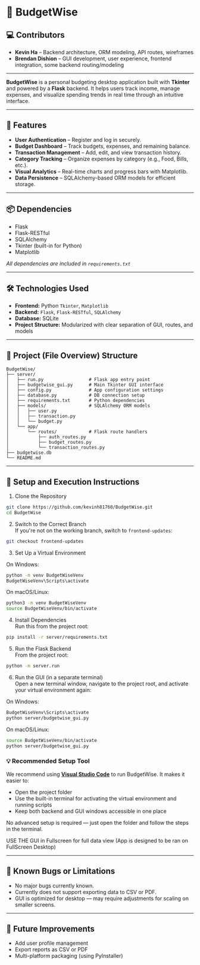 # 💸 BudgetWise

## 💻 Contributors

- **Kevin Ha** – Backend architecture, ORM modeling, API routes, wireframes
- **Brendan Dishion** – GUI development, user experience, frontend integration, some backend routing/modeling

---

**BudgetWise** is a personal budgeting desktop application built with **Tkinter** and powered by a **Flask** backend. It helps users track income, manage expenses, and visualize spending trends in real time through an intuitive interface.

---

## 📌 Features

- **User Authentication** – Register and log in securely.
- **Budget Dashboard** – Track budgets, expenses, and remaining balance.
- **Transaction Management** – Add, edit, and view transaction history.
- **Category Tracking** – Organize expenses by category (e.g., Food, Bills, etc.).
- **Visual Analytics** – Real-time charts and progress bars with Matplotlib.
- **Data Persistence** – SQLAlchemy-based ORM models for efficient storage.

---

## 📦 Dependencies

- Flask
- Flask-RESTful
- SQLAlchemy
- Tkinter (built-in for Python)
- Matplotlib

*All dependencies are included in `requirements.txt`*

---

## 🛠️ Technologies Used

- **Frontend:** Python `Tkinter`, `Matplotlib`
- **Backend:** `Flask`, `Flask-RESTful`, `SQLAlchemy`
- **Database:** SQLite
- **Project Structure:** Modularized with clear separation of GUI, routes, and models

---

## 📁 Project (File Overview) Structure

```
BudgetWise/
├── server/
│   ├── run.py                 # Flask app entry point
│   ├── budgetwise_gui.py      # Main Tkinter GUI interface
│   ├── config.py              # App configuration settings
│   ├── database.py            # DB connection setup
│   ├── requirements.txt       # Python dependencies
│   ├── models/                # SQLAlchemy ORM models
│   │   ├── user.py
│   │   ├── transaction.py
│   │   └── budget.py
│   └── app/
│       └── routes/            # Flask route handlers
│           ├── auth_routes.py
│           ├── budget_routes.py
│           └── transaction_routes.py
├── budgetwise.db
└── README.md
```

---

## 🚀 Setup and Execution Instructions

1. Clone the Repository
```bash
git clone https://github.com/kevinh81760/BudgetWise.git
cd BudgetWise
```

2. Switch to the Correct Branch  
If you're not on the working branch, switch to `frontend-updates`:
```bash
git checkout frontend-updates
```

3. Set Up a Virtual Environment

On Windows:
```bash
python -m venv BudgetWiseVenv
BudgetWiseVenv\Scripts\activate
```

On macOS/Linux:
```bash
python3 -m venv BudgetWiseVenv
source BudgetWiseVenv/bin/activate
```

4. Install Dependencies  
Run this from the project root:
```bash
pip install -r server/requirements.txt
```

5. Run the Flask Backend  
From the project root:
```bash
python -m server.run
```

6. Run the GUI (in a separate terminal)  
Open a new terminal window, navigate to the project root, and activate your virtual environment again:

On Windows:
```bash
BudgetWiseVenv\Scripts\activate
python server/budgetwise_gui.py
```

On macOS/Linux:
```bash
source BudgetWiseVenv/bin/activate
python server/budgetwise_gui.py
```

### 💡 Recommended Setup Tool

We recommend using **[Visual Studio Code](https://code.visualstudio.com/)** to run BudgetWise. It makes it easier to:

- Open the project folder
- Use the built-in terminal for activating the virtual environment and running scripts
- Keep both backend and GUI windows accessible in one place

No advanced setup is required — just open the folder and follow the steps in the terminal.

USE THE GUI in Fullscreen for full data view (App is designed to be ran on FullScreen Desktop)

---

## 🐞 Known Bugs or Limitations

- No major bugs currently known.
- Currently does not support exporting data to CSV or PDF.
- GUI is optimized for desktop — may require adjustments for scaling on smaller screens.

---

## 📌 Future Improvements

- Add user profile management  
- Export reports as CSV or PDF  
- Multi-platform packaging (using PyInstaller)